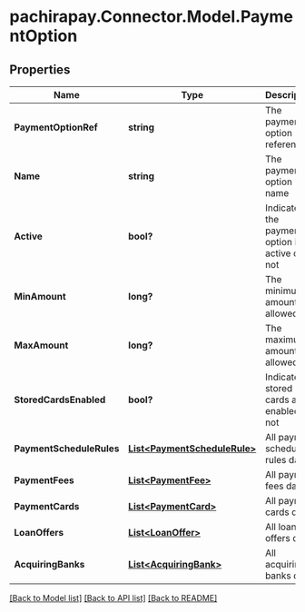 
# pachirapay.Connector.Model.PaymentOption

## Properties

Name | Type | Description | Notes
------------ | ------------- | ------------- | -------------
**PaymentOptionRef** | **string** | The payment option reference | [optional] 
**Name** | **string** | The payment option name | [optional] 
**Active** | **bool?** | Indicates if the payment option is active or not | [optional] 
**MinAmount** | **long?** | The minimum amount allowed | [optional] 
**MaxAmount** | **long?** | The maximum amount allowed | [optional] 
**StoredCardsEnabled** | **bool?** | Indicates if stored cards are enabled or not | [optional] 
**PaymentScheduleRules** | [**List&lt;PaymentScheduleRule&gt;**](PaymentScheduleRule.md) | All payment schedule rules data | [optional] 
**PaymentFees** | [**List&lt;PaymentFee&gt;**](PaymentFee.md) | All payment fees data | [optional] 
**PaymentCards** | [**List&lt;PaymentCard&gt;**](PaymentCard.md) | All payment cards data | [optional] 
**LoanOffers** | [**List&lt;LoanOffer&gt;**](LoanOffer.md) | All loan offers data | [optional] 
**AcquiringBanks** | [**List&lt;AcquiringBank&gt;**](AcquiringBank.md) | All acquiring banks data | [optional] 

[[Back to Model list]](../README.md#documentation-for-models)
[[Back to API list]](../README.md#documentation-for-api-endpoints)
[[Back to README]](../README.md)

